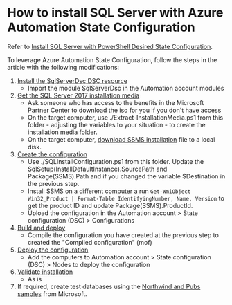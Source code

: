 # How to install SQL Server with Azure Automation State Configuration

Refer to [Install SQL Server with PowerShell Desired State Configuration](https://learn.microsoft.com/en-us/sql/database-engine/install-windows/install-sql-server-with-powershell-desired-state-configuration?view=sql-server-ver16).

To leverage Azure Automation State Configuration, follow the steps in the article with the following modifications:
1. [Install the SqlServerDsc DSC resource](https://learn.microsoft.com/en-us/sql/database-engine/install-windows/install-sql-server-with-powershell-desired-state-configuration?view=sql-server-ver16#install-the-sqlserverdsc-dsc-resource)
    - Import the module SqlServerDsc in the Automation account modules
2. [Get the SQL Server 2017 installation media](https://learn.microsoft.com/en-us/sql/database-engine/install-windows/install-sql-server-with-powershell-desired-state-configuration?view=sql-server-ver16#get-the-sql-server-2017-installation-media)
    - Ask someone who has access to the benefits in the Microsoft Partner Center to download the iso for you if you don't have access
    - On the target computer, use ./Extract-InstallationMedia.ps1 from this folder - adjusting the variables to your situation - to create the installation media folder.
    - On the target computer, [download SSMS installation](https://aka.ms/ssmsfullsetup) file to a local disk.
3. [Create the configuration](https://learn.microsoft.com/en-us/sql/database-engine/install-windows/install-sql-server-with-powershell-desired-state-configuration?view=sql-server-ver16#create-the-configuration)
    - Use ./SQLInstallConfiguration.ps1 from this folder.  Update the SqlSetup(InstallDefaultInstance).SourcePath and Package(SSMS).Path and  if you changed the variable $Destination in the previous step.
    - Install SSMS on a different computer a run `Get-WmiObject Win32_Product | Format-Table IdentifyingNumber, Name, Version` to get the product ID and update Package(SSMS).ProductId.    
    - Upload the configuration in the Automation account > State configuration (DSC) > Configurations
4. [Build and deploy](https://learn.microsoft.com/en-us/sql/database-engine/install-windows/install-sql-server-with-powershell-desired-state-configuration?view=sql-server-ver16#build-and-deploy)
    - Compile the configuration you have created at the previous step to created the "Compiled configuration" (mof)
5. [Deploy the configuration](https://learn.microsoft.com/en-us/sql/database-engine/install-windows/install-sql-server-with-powershell-desired-state-configuration?view=sql-server-ver16#deploy-the-configuration)
    - Add the computers to Automation account > State configuration (DSC) > Nodes to deploy the configuration
6. [Validate installation](https://learn.microsoft.com/en-us/sql/database-engine/install-windows/install-sql-server-with-powershell-desired-state-configuration?view=sql-server-ver16#validate-installation)
    - As is
7. If required, create test databases using the [Northwind and Pubs samples](https://github.com/microsoft/sql-server-samples/tree/master/samples/databases/northwind-pubs) from Microsoft.
